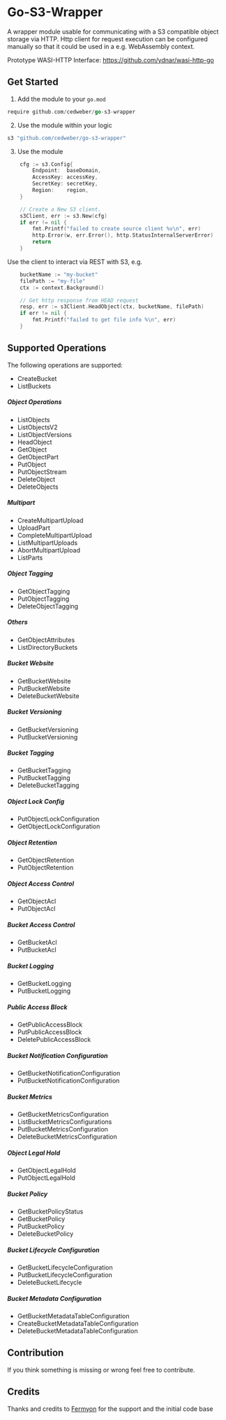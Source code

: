 

# Go-S3-Wrapper

A wrapper module usable for communicating with a S3 compatible object storage via HTTP.
Http client for request execution can be configured manually so that it could be used in a e.g. WebAssembly context.

Prototype WASI-HTTP Interface: https://github.com/ydnar/wasi-http-go 


## Get Started


1. Add the module to your ``go.mod``

````go
require github.com/cedweber/go-s3-wrapper
````


2. Use the module within your logic

````go 
s3 "github.com/cedweber/go-s3-wrapper"
````


3. Use the module
````go
	cfg := s3.Config{
		Endpoint:  baseDomain,
		AccessKey: accessKey,
		SecretKey: secretKey,
		Region:    region,
	}

	// Create a New S3 client.
	s3Client, err := s3.New(cfg)
	if err != nil {
		fmt.Printf("failed to create source client %v\n", err)
		http.Error(w, err.Error(), http.StatusInternalServerError)
		return
	}
````

Use the client to interact via REST with S3, e.g.

````go
	bucketName := "my-bucket"
	filePath := "my-file"
	ctx := context.Background()

	// Get http response from HEAD request
	resp, err := s3Client.HeadObject(ctx, bucketName, filePath)
	if err != nil {
		fmt.Printf("failed to get file info %\n", err)
	}
````

## Supported Operations

The following operations are supported:

- CreateBucket
- ListBuckets

##### Object Operations

- ListObjects
- ListObjectsV2
- ListObjectVersions
- HeadObject
- GetObject
- GetObjectPart
- PutObject
- PutObjectStream
- DeleteObject
- DeleteObjects

##### Multipart

- CreateMultipartUpload
- UploadPart
- CompleteMultipartUpload
- ListMultipartUploads
- AbortMultipartUpload
- ListParts

##### Object Tagging

- GetObjectTagging
- PutObjectTagging
- DeleteObjectTagging

##### Others

- GetObjectAttributes
- ListDirectoryBuckets

##### Bucket Website

- GetBucketWebsite
- PutBucketWebsite
- DeleteBucketWebsite

##### Bucket Versioning

- GetBucketVersioning
- PutBucketVersioning

##### Bucket Tagging

- GetBucketTagging
- PutBucketTagging
- DeleteBucketTagging

##### Object Lock Config

- PutObjectLockConfiguration
- GetObjectLockConfiguration

##### Object Retention

- GetObjectRetention
- PutObjectRetention

##### Object Access Control

- GetObjectAcl
- PutObjectAcl

##### Bucket Access Control

- GetBucketAcl
- PutBucketAcl

##### Bucket Logging

- GetBucketLogging
- PutBucketLogging

##### Public Access Block

- GetPublicAccessBlock
- PutPublicAccessBlock
- DeletePublicAccessBlock

##### Bucket Notification Configuration

- GetBucketNotificationConfiguration
- PutBucketNotificationConfiguration

##### Bucket Metrics

- GetBucketMetricsConfiguration
- ListBucketMetricsConfigurations
- PutBucketMetricsConfiguration
- DeleteBucketMetricsConfiguration

##### Object Legal Hold

- GetObjectLegalHold
- PutObjectLegalHold

##### Bucket Policy

- GetBucketPolicyStatus
- GetBucketPolicy
- PutBucketPolicy
- DeleteBucketPolicy

##### Bucket Lifecycle Configuration

- GetBucketLifecycleConfiguration
- PutBucketLifecycleConfiguration
- DeleteBucketLifecycle

##### Bucket Metadata Configuration

- GetBucketMetadataTableConfiguration
- CreateBucketMetadataTableConfiguration
- DeleteBucketMetadataTableConfiguration


## Contribution
If you think something is missing or wrong feel free to contribute.


## Credits
Thanks and credits to [Fermyon](https://www.fermyon.com) for the support and the initial code base